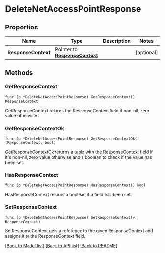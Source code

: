 # DeleteNetAccessPointResponse

## Properties

Name | Type | Description | Notes
------------ | ------------- | ------------- | -------------
**ResponseContext** | Pointer to [**ResponseContext**](ResponseContext.md) |  | [optional] 

## Methods

### GetResponseContext

`func (o *DeleteNetAccessPointResponse) GetResponseContext() ResponseContext`

GetResponseContext returns the ResponseContext field if non-nil, zero value otherwise.

### GetResponseContextOk

`func (o *DeleteNetAccessPointResponse) GetResponseContextOk() (ResponseContext, bool)`

GetResponseContextOk returns a tuple with the ResponseContext field if it's non-nil, zero value otherwise
and a boolean to check if the value has been set.

### HasResponseContext

`func (o *DeleteNetAccessPointResponse) HasResponseContext() bool`

HasResponseContext returns a boolean if a field has been set.

### SetResponseContext

`func (o *DeleteNetAccessPointResponse) SetResponseContext(v ResponseContext)`

SetResponseContext gets a reference to the given ResponseContext and assigns it to the ResponseContext field.


[[Back to Model list]](../README.md#documentation-for-models) [[Back to API list]](../README.md#documentation-for-api-endpoints) [[Back to README]](../README.md)


